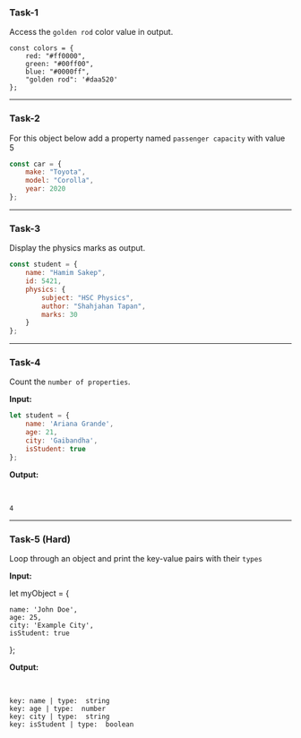 ### Task-1
Access the `golden rod` color value in output.
```
const colors = {
    red: "#ff0000",
    green: "#00ff00",
    blue: "#0000ff",
    "golden rod": '#daa520'
};
```
---
### Task-2
For this object below add a property named `passenger capacity` with value 5
```js
const car = {
    make: "Toyota",
    model: "Corolla",
    year: 2020
};

```
---
### Task-3
Display the physics marks as output.
```js
const student = {
    name: "Hamim Sakep",
    id: 5421,
    physics: {
        subject: "HSC Physics",
        author: "Shahjahan Tapan",
        marks: 30
    }
};
```

---

### Task-4

Count the `number of properties`.

**Input:**
<br>
```js
let student = {
    name: 'Ariana Grande',
    age: 21,
    city: 'Gaibandha',
    isStudent: true
};
```
**Output:**

<br>

    4

---
### Task-5 (Hard)

Loop through an object and print the key-value pairs with their `types`

**Input:**
<br>

let myObject = {

    name: 'John Doe',
    age: 25,
    city: 'Example City',
    isStudent: true

};

**Output:**

<br>

    key: name | type:  string
    key: age | type:  number
    key: city | type:  string
    key: isStudent | type:  boolean

